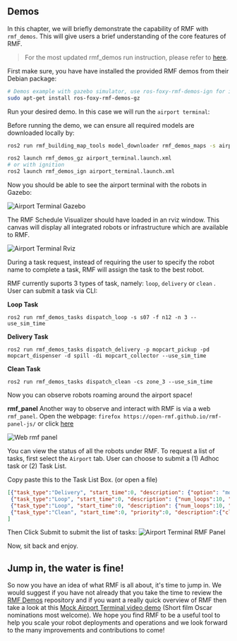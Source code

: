## Demos

In this chapter, we will briefly demonstrate the capability of RMF with `rmf_demos`. 
This will give users a brief understanding of the core features of RMF.

> For the most updated rmf_demos run instruction, please refer to [here](https://github.com/open-rmf/rmf_demos).

First make sure, you have have installed the provided RMF demos from their Debian package:

```bash
# Demos example with gazebo simulator, use ros-foxy-rmf-demos-ign for ignition
sudo apt-get install ros-foxy-rmf-demos-gz
```
Run your desired demo. In this case we will run the `airport terminal`:

Before running the demo, we can ensure all required models are downloaded locally by:
```bash
ros2 run rmf_building_map_tools model_downloader rmf_demos_maps -s airport_terminal
```

```bash
ros2 launch rmf_demos_gz airport_terminal.launch.xml
# or with ignition
ros2 launch rmf_demos_ign airport_terminal.launch.xml
```

Now you should be able to see the airport terminal with the robots in Gazebo:

![Airport Terminal Gazebo](images/intro/install_run_RMF/airport_gazebo.png)

The RMF Schedule Visualizer should have loaded in an rviz window. This canvas will display all integrated robots or infrastructure which are available to RMF.

![Airport Terminal Rviz](images/intro/install_run_RMF/airport_rviz.png)

During a task request, instead of requiring the user to specify the robot name to complete a task, RMF will assign the task to the best robot. 

RMF currently suports 3 types of task, namely: `loop`, `delivery` or `clean` . User can submit a task via  CLI:

**Loop Task**
```
ros2 run rmf_demos_tasks dispatch_loop -s s07 -f n12 -n 3 --use_sim_time
```

**Delivery Task**
```
ros2 run rmf_demos_tasks dispatch_delivery -p mopcart_pickup -pd mopcart_dispenser -d spill -di mopcart_collector --use_sim_time
```

**Clean Task**
```
ros2 run rmf_demos_tasks dispatch_clean -cs zone_3 --use_sim_time
```

Now you can observe robots roaming around the airport space!

**rmf_panel**
Another way to observe and interact with RMF is via a web `rmf_panel`. Open the webpage: `firefox https://open-rmf.github.io/rmf-panel-js/` or click [here](https://open-rmf.github.io/rmf-panel-js/)

![Web rmf panel](images/intro/install_run_RMF/airport_web_RMFPanel.png)

You can view the status of all the robots under RMF. To request a list of tasks, first select the `Airport` tab. User can choose to submit a (1) Adhoc task or (2) Task List.

Copy paste this to the Task List Box. (or open a file)
```json
[{"task_type":"Delivery", "start_time":0, "description": {"option": "mop"}},
 {"task_type":"Loop", "start_time":0, "description": {"num_loops":10, "start_name":"junction_north_west", "finish_name":"n14"}},
 {"task_type":"Loop", "start_time":0, "description": {"num_loops":10, "start_name":"tinyRobot_n09", "finish_name":"s07"}},
 {"task_type":"Clean", "start_time":0, "priority":0, "description":{"cleaning_zone":"zone_2"}}
]
```

Then Click Submit to submit the list of tasks:
![Airport Terminal RMF Panel](images/intro/install_run_RMF/airport_web_RMFPanel_tasks.png)

Now, sit back and enjoy.

## Jump in, the water is fine!

So now you have an idea of what RMF is all about, it's time to jump in. We would suggest if you have not already that you take the time to review the [RMF Demos](https://github.com/open-rmf/rmf_demos) repository and if you want a really quick overview of RMF then take a look at this [Mock Airport Terminal video demo](https://vimeo.com/405803151) (Short film Oscar nominations most welcome). We hope you find RMF to be a useful tool to help you scale your robot deployments and operations and we look forward to the many improvements and contributions to come!
